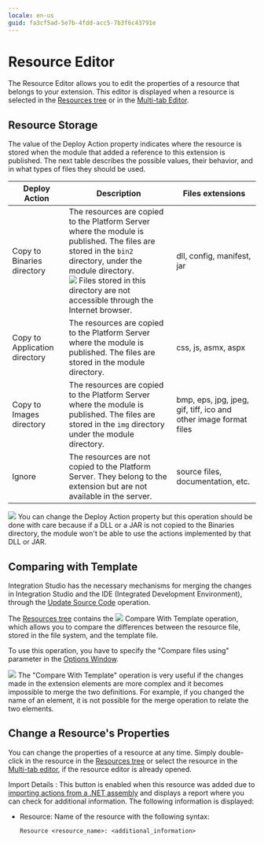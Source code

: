 ```yaml
---
locale: en-us
guid: fa3cf5ad-5e7b-4fdd-acc5-7b3f6c43791e
---
```


# Resource Editor

The Resource Editor allows you to edit the properties of a resource that belongs to your extension. This editor is displayed when a resource is selected in the [Resources tree](<../resources-tree.md>) or in the [Multi-tab Editor](<../multi-tab-editors.md>).

## Resource Storage

The value of the Deploy Action property indicates where the resource is stored when the module that added a reference to this extension is published. The next table describes the possible values, their behavior, and in what types of files they should be used.  

|Deploy Action|Description|Files extensions|
|--- |--- |--- |
|Copy to Binaries directory|The resources are copied to the Platform Server where the module is published. The files are stored in the `bin2` directory, under the module directory.<br/>![](images/note.gif) Files stored in this directory are not accessible through the Internet browser.|dll, config, manifest, jar|
|Copy to Application directory|The resources are copied to the Platform Server where the module is published. The files are stored in the module directory.|css, js, asmx, aspx|
|Copy to Images directory|The resources are copied to the Platform Server where the module is published. The files are stored in the `img` directory under the module directory.|bmp, eps, jpg, jpeg, gif, tiff, ico and other image format files|
|Ignore|The resources are not copied to the Platform Server. They belong to the extension but are not available in the server.|source files, documentation, etc.|

![](images/warning.gif) You can change the Deploy Action property but this operation should be done with care because if a DLL or a JAR is not copied to the Binaries directory, the module won't be able to use the actions implemented by that DLL or JAR.

## Comparing with Template

Integration Studio has the necessary mechanisms for merging the changes in Integration Studio and the IDE (Integrated Development Environment), through the [Update Source Code](<../../../extensibility-and-integration/integration-studio/extension-life-cycle/extension-update-source-code.md>) operation.

The [Resources tree](<../resources-tree.md>) contains the ![](images/resource-compare.gif) Compare With Template operation, which allows you to compare the differences between the resource file, stored in the file system, and the template file.

To use this operation, you have to specify the "Compare files using" parameter in the [Options Window](<../menu/edit/options.md>).

![](images/tip.gif) The "Compare With Template" operation is very useful if the changes made in the extension elements are more complex and it becomes impossible to merge the two definitions. For example, if you changed the name of an element, it is not possible for the merge operation to relate the two elements.

## Change a Resource's Properties

You can change the properties of a resource at any time. Simply double-click in the resource in the [Resources tree](<../resources-tree.md>) or select the resource in the [Multi-tab editor](<../multi-tab-editors.md>), if the resource editor is already opened.

Import Details
:   This button is enabled when this resource was added due to [importing actions from a .NET assembly](<../../../extensibility-and-integration/integration-studio/managing-extensions/net-assembly-import-action.md>) and displays a report where you can check for additional information. The following information is displayed:

* Resource: Name of the resource with the following syntax:

    `Resource <resource_name>: <additional_information>`
